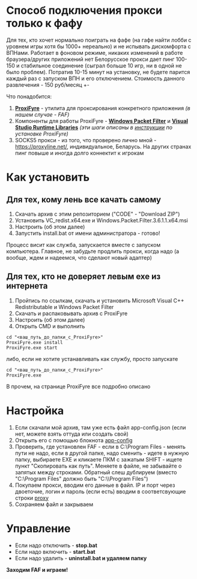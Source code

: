 # Способ подключения прокси только к фафу

Для тех, кто хочет нормально поиграть на фафе (на гафе найти лобби с уровнем игры хотя бы 1000+ нереально) и не испывать дискомфорта с ВПНами.
Работает в фоновом режиме, никаких изменений в работе браузера/других приложений нет
Белорусское прокси дает пинг 100-150 и стабильное соединение (сыграл больше 10 игр, ни в одной не было проблем). Потратив 10-15 минут на установку, не будете парится каждый раз с запуском ВПН и его отключением.
Стоимость данного развлечения - 150 руб/месяц +-

Что понадобится:

1. **[ProxiFyre](https://github.com/wiresock/proxifyre/releases/tag/v2.1.2)** - утилита для проксирования конкретного приложения *(в нашем случае - FAF)*
2. Компоненты для работы ProxiFyre - **[Windows Packet Filter](https://github.com/wiresock/ndisapi/releases/download/v3.6.1/Windows.Packet.Filter.3.6.1.1.x64.msi)** и **[Visual Studio Runtime Libraries](https://aka.ms/vs/17/release/vc_redist.x64.exe)** *(эти шаги описаны в [инструкции](https://github.com/wiresock/proxifyre/tree/v2.1.2?tab=readme-ov-file#quick-start-guide) по установке ProxiFyre)*
3. SOCKS5 прокси - из того, что проверено лично мной - https://proxyline.net/, индивидуальное, Беларусь. На других странах пинг повыше и иногда долго коннектит к игрокам

# Как установить
## Для тех, кому лень все качать самому
1. Скачать архив с этим репозиторием ("CODE" - "Download ZIP")
2. Установить VC_redist.x64.exe и Windows.Packet.Filter.3.6.1.1.x64.msi
3. Настроить (об этом далее)
4. Запустить install.bat от имени администратора - готово!

Процесс висит как служба, запускается вместе с запуском компьютера. Главное, не забудьте продлить прокси, когда надо (а вообще, ждем и надеемся, что сделают новый адаптер)

## Для тех, кто не доверяет левым exe из интернета
1. Пройтись по ссылкам, скачать и установить Microsoft Visual C++ Redistributable и Windows Packet Filter
2. Скачать и распаковывать архив с ProxiFyre
3. Настроить (об этом далее)
4. Открыть CMD и выполнить 
```
cd "<ваш_путь_до_папки_c_ProxiFyre>"
ProxiFyre.exe install
ProxiFyre.exe start
```
либо, если не хотите устанавливать как службу, просто запускате
```
cd "<ваш_путь_до_папки_c_ProxiFyre>"
ProxiFyre.exe
```
В прочем, на странице ProxiFyre все подробно описано

# Настройка
1. Если скачали мой архив, там уже есть файл app-config.json (если нет, можете взять оттуда или создать свой) 
2. Открыть его с помощью блокнота
[app-config](https://raw.githubusercontent.com/anden-t/FAF-proxy/refs/heads/main/images/app-config-tutorial.png "Настройка app-config.json")
3. Проверить, где установлен FAF - если в C:\Program Files - менять пути не надо, если в другой папке, надо сменить - идете в нужную папку, выбираете EXE и кликаете ПКМ с зажатым SHIFT - ищете пункт "Скопировать как путь". Меняете в файле, не забывайте о запятых между строками. Обратный слеш дублируем (вместо "C:\Program Files" должно быть "C:\\\\Program Files")
4. Покупаем прокси, вводим его данные в файл. IP и порт через двоеточие, логин и пароль (если есть) вводим в соответсвующие строки [proxy](https://raw.githubusercontent.com/anden-t/FAF-proxy/refs/heads/main/images/proxy.png)
5. Сохраняем файл и закрываем

# Управление
- Если надо отключить - **stop.bat**
- Если надо включить - **start.bat**
- Если надо удалить - **uninstall.bat и удаляем папку**

**Заходим FAF и играем!**



